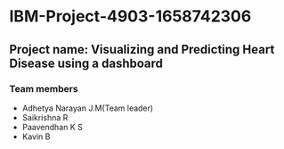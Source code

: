 # IBM-Project-4903-1658742306

## Project name: Visualizing and Predicting Heart Disease using a dashboard

### Team members
- Adhetya Narayan J.M(Team leader)
- Saikrishna R
- Paavendhan K S
- Kavin B

